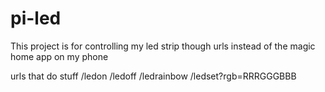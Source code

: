 # pi-led

This project is for controlling my led strip though urls instead of the magic home app on my phone

urls that do stuff
/ledon
/ledoff
/ledrainbow
/ledset?rgb=RRRGGGBBB<BBB>
